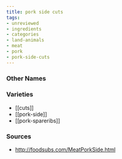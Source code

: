 ```yaml
---
title: pork side cuts
tags:
- unreviewed
- ingredients
- categories
- land-animals
- meat
- pork
- pork-side-cuts
---
```



### Other Names


### Varieties

* [[cuts]]
* [[pork-side]]
* [[pork-spareribs]]

### Sources
* http://foodsubs.com/MeatPorkSide.html
